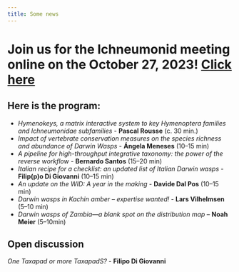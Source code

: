 ```yaml
---
title: Some news 
---
```

# Join us for the Ichneumonid meeting online on the October 27, 2023! [Click here](https://us06web.zoom.us/j/82780415188?pwd=QYLd9UmUpruMda6cUGbxK5oEsWSML1.1) 
## Here is the program:
- _Hymenokeys, a matrix interactive system to key Hymenoptera families and Ichneumonidae subfamilies_ - **Pascal Rousse** (c. 30 min.)  
- _Impact of vertebrate conservation measures on the species richness and abundance of Darwin Wasps_ - **Ángela Meneses** (10–15 min)  
- _A pipeline for high-throughput integrative taxonomy: the power of the reverse workflow_ - **Bernardo Santos** (15–20 min)  
- _Italian recipe for a checklist: an updated list of Italian Darwin wasps_ - **Filip(p)o Di Giovanni** (10–15 min)  
- _An update on the WID: A year in the making_ - **Davide Dal Pos** (10–15 min)  
- _Darwin wasps in Kachin amber – expertise wanted!_ - **Lars Vilhelmsen** (5–10 min)  
- _Darwin wasps of Zambia—a blank spot on the distribution map_ – **Noah Meier** (5–10min)
## Open discussion  
_One Taxapad or more TaxapadS?_ - **Filipo Di Giovanni**


